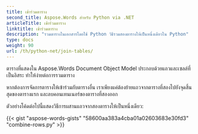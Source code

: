 ```yaml
---
title: เข้าร่วมตาราง
second_title: Aspose.Words สำหรับ Python via .NET
articleTitle: เข้าร่วมตาราง
linktitle: เข้าร่วมตาราง
description: "รวมตารางในเอกสารโดยใช้ Python วิธีรวมสองตารางให้เป็นหนึ่งเดียวใน Python"
type: docs
weight: 90
url: /th/python-net/join-tables/
---
```


ตารางที่แสดงใน Aspose.Words Document Object Model ประกอบด้วยแถวและเซลล์ที่เป็นอิสระ ทำให้ง่ายต่อการรวมตาราง

หากต้องการจัดการตารางให้เข้าร่วมกับตารางอื่น เราเพียงแค่ต้องย้ายแถวจากตารางที่สองไปยังจุดสิ้นสุดของตารางแรก และลบคอนเทนเนอร์ของตารางที่สองออก

ตัวอย่างโค้ดต่อไปนี้แสดงวิธีการผสานแถวจากสองตารางให้เป็นหนึ่งเดียว:

{{< gist "aspose-words-gists" "58600aa383a4cba01a02603683e30fd3" "combine-rows.py" >}}
